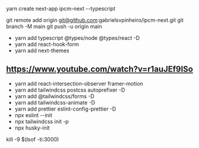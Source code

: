 yarn create next-app ipcm-next --typescript

git remote add origin git@github.com:gabrielsvpinheiro/ipcm-next.git
git branch -M main
git push -u origin main

- yarn add typescript @types/node @types/react -D
- yarn add react-hook-form
- yarn add next-themes

## https://www.youtube.com/watch?v=r1auJEf9ISo

- yarn add react-intersection-observer framer-motion
- yarn add tailwindcss postcss autoprefixer -D
- yarn add @tailwindcss/forms -D
- yarn add tailwindcss-animate -D
- yarn add prettier eslint-config-prettier -D
- npx eslint --init
- npx tailwindcss init -p
- npx husky-init

kill -9 $(lsof -ti:3000)
